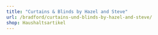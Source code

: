 ```yaml
---
title: "Curtains & Blinds by Hazel and Steve"
url: /bradford/curtains-und-blinds-by-hazel-and-steve/
shop: Haushaltsartikel
---
```

